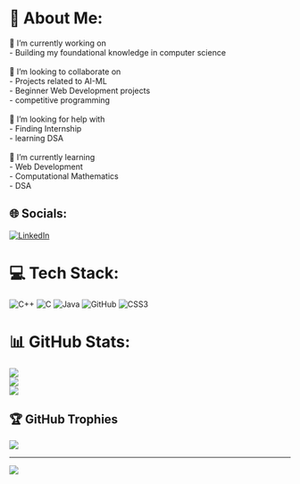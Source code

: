 # 💫 About Me:
🔭 I’m currently working on<br>-  Building my foundational knowledge in computer science <br><br>👯 I’m looking to collaborate on<br>- Projects related to AI-ML<br>- Beginner Web Development projects<br>- competitive programming<br><br>🤝 I’m looking for help with<br>- Finding Internship<br>- learning DSA<br><br>🌱 I’m currently learning<br>- Web Development <br>- Computational Mathematics<br>- DSA


## 🌐 Socials:
[![LinkedIn](https://img.shields.io/badge/LinkedIn-%230077B5.svg?logo=linkedin&logoColor=white)](https://linkedin.com/in/https://www.linkedin.com/in/ashil-george-james/) 

# 💻 Tech Stack:
![C++](https://img.shields.io/badge/c++-%2300599C.svg?style=for-the-badge&logo=c%2B%2B&logoColor=white) ![C](https://img.shields.io/badge/c-%2300599C.svg?style=for-the-badge&logo=c&logoColor=white) ![Java](https://img.shields.io/badge/java-%23ED8B00.svg?style=for-the-badge&logo=openjdk&logoColor=white) ![GitHub](https://img.shields.io/badge/github-%23121011.svg?style=for-the-badge&logo=github&logoColor=white) ![CSS3](https://img.shields.io/badge/css3-%231572B6.svg?style=for-the-badge&logo=css3&logoColor=white)
# 📊 GitHub Stats:
![](https://github-readme-stats.vercel.app/api?username=Ashil-James&theme=shadow_blue&hide_border=false&include_all_commits=true&count_private=false)<br/>
![](https://github-readme-streak-stats.herokuapp.com/?user=Ashil-James&theme=shadow_blue&hide_border=false)<br/>
![](https://github-readme-stats.vercel.app/api/top-langs/?username=Ashil-James&theme=shadow_blue&hide_border=false&include_all_commits=true&count_private=false&layout=compact)

## 🏆 GitHub Trophies
![](https://github-profile-trophy.vercel.app/?username=Ashil-James&theme=radical&no-frame=true&no-bg=true&margin-w=4)

---
[![](https://visitcount.itsvg.in/api?id=Ashil-James&icon=5&color=0)](https://visitcount.itsvg.in)

<!-- Proudly created with GPRM ( https://gprm.itsvg.in ) -->
